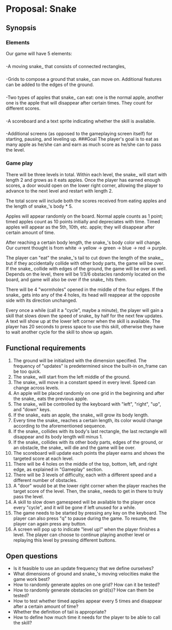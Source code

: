 # Proposal: Snake

## Synopsis
### Elements
Our game will have 5 elements: 
###
-A moving snake_ that consists of connected rectangles, 
###
-Grids to compose a ground that snake_ can move on. Additional features can be added to the edges of the ground. 
###
-Two types of apples that snake_ can eat: one is the normal apple, another one is the apple that will disappear after certain times. They count for different scores.
###
-A scoreboard and a text sprite indicating whether the skill is available. 
###
-Additional screens (as opposed to the gameplaying screen itself) for starting, pausing, and leveling up. 
###Goal
The player's goal is to eat as many apple as he/she can and earn as much score as he/she can to pass the level.  
### Game play
There will be three levels in total. Within each level, the snake_ will start with length 2 and grows as it eats apples. 
Once the player has earned enough scores, a door would open on the lower right corner, allowing the player to advance to the next level and restart with length 2. 

The total score will include both the scores received from eating apples and the length of snake_'s body * 5. 

Apples will appear randomly on the board. 
Normal apple counts as 1 point; timed apples count as 10 points initially and depreciates with time.
Timed apples will appear as the 5th, 10th, etc. apple; they will disappear after certain amount of time. 

After reaching a certain body length, the snake_'s body color will change. 
Our current thought is from white -> yellow -> green -> blue -> red -> purple. 

The player can "eat" the snake_'s tail to cut down the length of the snake_, but if they accidentally collide with other body parts, the game will be over. 
If the snake_ collide with edges of the ground, the game will be over as well. 
Depends on the level, there will be 1/3/6 obstacles randomly located on the board, and game will also be over if the snake_ hits them. 

There will be 4 "wormholes" opened in the middle of the four edges. 
If the snake_ gets into any of the 4 holes, its head will reappear at the opposite side with its direction unchanged. 

Every once a while (call it a "cycle", maybe a minute), the player will gain a skill that slows down the speed of snake_ by half for the next few updates. 
A text will show up at the lower left corner when the skill is available. 
The player has 20 seconds to press space to use this skill, otherwise they have to wait another cycle for the skill to show up again. 
## Functional requirements
1. The ground will be initialized with the dimension specified. The frequency of "updates" is predetermined since the built-in on_frame can be too quick. 
2. The snake_ will start from the left middle of the ground. 
3. The snake_ will move in a constant speed in every level. Speed can change across levels. 
4. An apple will be placed randomly on one grid in the beginning and after the snake_ eats the previous apple. 
5. The snake_ will be controlled by the keyboard with "left", "right", "up", and "down" keys.
6. If the snake_ eats an apple, the snake_ will grow its body length. 
7. Every time the snake_ reaches a certain length, its color would change according to the aforementioned sequence.
8. If the snake_ collides with its body's last rectangle, the last rectangle will disappear and its body length will minus 1.
9. If the snake_ collides with its other body parts, edges of the ground, or an obstacle, the snake_ will die and the game will be over.
10. The scoreboard will update each points the player earns and shows the targeted score at each level. 
11. There will be 4 holes on the middle of the top, bottom, left, and right edge, as explained in "Gameplay" section. 
12. There will be 3 levels of difficulty, each with a different speed and a different number of obstacles. 
13. A "door" would be at the lower right corner when the player reaches the target score of the level. Then, the snake_ needs to get in there to truly pass the level. 
14. A skill to slow down gamespeed will be available to the player once every "cycle", and it will be gone if left unused for a while. 
15. The game needs to be started by pressing any key on the keyboard. The player can also press "q" to pause during the game. To resume, the player can again press any button. 
16. A screen will pop up to indicate "level up!" when the player finishes a level. The player can choose to continue playing another level or replaying this level by pressing different buttons.

## Open questions

- Is it feasible to use an update frequency that we define ourselves?
- What dimensions of ground and snake_'s moving velocities make the game work best?
- How to randomly generate apples on one grid? How can it be tested?
- How to randomly generate obstacles on grid(s)? How can them be tested?
- How to test whether timed apples appear every 5 times and disappear after a certain amount of time?
- Whether the definition of tail is appropriate?
- How to define how much time it needs for the player to be able to call the skill?


